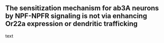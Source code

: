 ## The sensitization mechanism for ab3A neurons by NPF-NPFR signaling is not via enhancing Or22a expression or dendritic trafficking

text